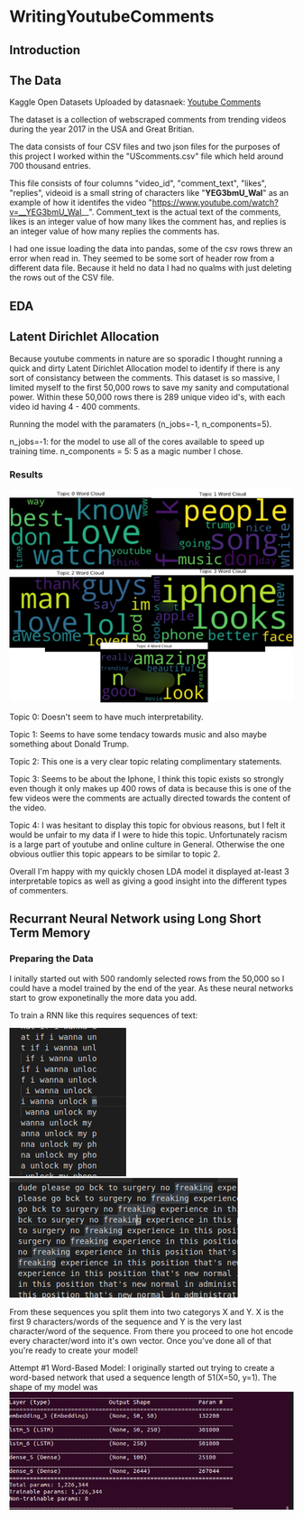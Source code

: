 # WritingYoutubeComments

## Introduction


## The Data
Kaggle Open Datasets Uploaded by datasnaek:
[Youtube Comments](https://www.kaggle.com/datasnaek/youtube)

The dataset is a collection of webscraped comments from trending videos during the year 2017 in the USA and Great Britian.

The data consists of four CSV files and two json files for the purposes of this project I worked within the "UScomments.csv" file which held around 700 thousand entries.

This file consists of four columns "video_id", "comment_text", "likes", "replies", videoid is a small string of characters like "__YEG3bmU_WaI__" as an example of how it identifes the video "https://www.youtube.com/watch?v=__YEG3bmU_WaI__". Comment_text is the actual text of the comments, likes is an integer value of how many likes the comment has, and replies is an integer value of how many replies the comments has.

I had one issue loading the data into pandas, some of the csv rows threw an error when read in. They seemed to be some sort of header row from a different data file. Because it held no data I had no qualms with just deleting the rows out of the CSV file.
## EDA

## Latent Dirichlet Allocation
Because youtube comments in nature are so sporadic I thought running a quick and dirty Latent Dirichlet Allocation model to identify if there is any sort of consistancy between the comments. This dataset is so massive, I limited myself to the first 50,000 rows to save my sanity and computational power. Within these 50,000 rows there is 289 unique video id's, with each video id having 4 - 400 comments.

Running the model with the paramaters (n_jobs=-1, n_components=5).

n_jobs=-1: for the model to use all of the cores available to speed up training time.
n_components = 5: 5 as a magic number I chose.

### Results

![alt text](images/Stiched_Cloud.png)


Topic 0: Doesn't seem to have much interpretability.

Topic 1: Seems to have some tendacy towards music and also maybe something about Donald Trump.

Topic 2: This one is a very clear topic relating complimentary statements.

Topic 3: Seems to be about the Iphone, I think this topic exists so strongly even though it only makes up 400 rows of data is because this is one of the few videos were the comments are actually directed towards the content of the video.

Topic 4: I was hesitant to display this topic for obvious reasons, but I felt it would be unfair to my data if I were to hide this topic. Unfortunately racism is a large part of youtube and online culture in General. Otherwise the one obvious outlier this topic appears to be similar to topic 2.

Overall I'm happy with my quickly chosen LDA model it displayed at-least 3 interpretable topics as well as giving a good insight into the different types of commenters.

## Recurrant Neural Network using Long Short Term Memory
### Preparing the Data
I initally started out with 500 randomly selected rows from the 50,000 so I could have a model trained by the end of the year. As these neural networks start to grow exponetinally the more data you add.

To train a RNN like this requires sequences of text:

![alt text](images/seqexample.png) ![alt text](images/wordseqexample.png) 

From these sequences you split them into two categorys X and Y. X is the first 9 characters/words of the sequence and Y is the very last character/word of the sequence. From there you proceed to one hot encode every character/word into it's own vector. Once you've done all of that you're ready to create your model!

Attempt #1 Word-Based Model: I originally started out trying to create a word-based network that used a sequence length of 51(X=50, y=1). 
The shape of my model was  
![alt text](images/wordbasedsummary.png)




